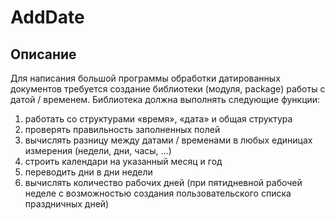 # AddDate
## Описание
Для написания большой программы обработки датированных документов требуется создание библиотеки (модуля, package) работы с датой / временем. Библиотека должна выполнять следующие функции:
1. работать со структурами «время», «дата» и общая структура
2. проверять правильность заполненных полей
3. вычислять разницу между датами / временами в любых единицах измерения (недели, дни, часы, ...)
4. строить календари на указанный месяц и год
5. переводить дни в дни недели
6. вычислять количество рабочих дней (при пятидневной рабочей неделе с возможностью создания пользовательского списка праздничных дней)
